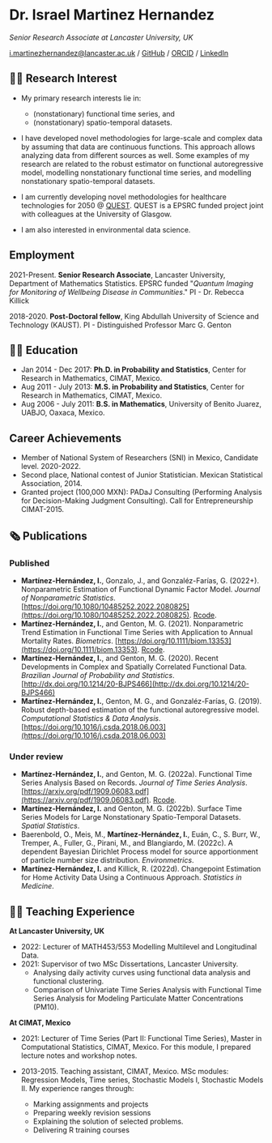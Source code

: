
# Dr. Israel Martinez Hernandez

_Senior Research Associate at Lancaster University, UK_ <br> 

[i.martinezhernandez@lancaster.ac.uk](i.martinezhernandez@lancaster.ac.uk) / [GitHub](https://github.com/Martinez-Hernandez/) / 
[ORCID](https://orcid.org/0000-0002-4122-2529) / [LinkedIn](www.linkedin.com/in/israel-martinez-hernandez)


## 👨‍🔬 Research Interest

- My primary research interests lie in:
  - (nonstationary) functional time series, and 
  - (nonstationary) spatio-temporal  datasets. 
 
- I have developed novel methodologies for large-scale and complex data by assuming that data are continuous functions. This approach allows analyzing data from different sources as well. Some examples of my research are related to the robust estimator on functional autoregressive model, modelling nonstationary functional time series, and modelling nonstationary spatio-temporal datasets.  <br>

- I am currently developing novel methodologies for healthcare technologies for 2050 @ [QUEST](https://healthcare-quest.com). QUEST is a EPSRC funded project joint with colleagues at the University of Glasgow. <br>

- I am also interested in environmental data science. 


## Employment

2021-Present.  **Senior Research Associate**, Lancaster University, Department of Mathematics Statistics. 
  			    EPSRC funded "*Quantum Imaging for Monitoring of Wellbeing Disease in Communities*."  PI - Dr. Rebecca Killick
            
2018-2020.  **Post-Doctoral fellow**, King Abdullah University of Science and Technology (KAUST). PI - Distinguished Professor  Marc G. Genton

## 👨‍🎓 Education

-  Jan 2014 - Dec 2017: **Ph.D. in Probability and Statistics**, Center for Research in Mathematics, CIMAT,  Mexico.
-  Aug 2011 - July 2013: **M.S. in Probability and Statistics**, Center for Research in Mathematics, CIMAT,  Mexico.
-  Aug 2006 - July 2011: **B.S.  in Mathematics**, University of Benito Juarez, UABJO, Oaxaca, Mexico. 

## Career Achievements

-  Member of National System of Researchers (SNI) in Mexico, Candidate level. 2020-2022.
-  Second place, National contest of Junior Statistician. Mexican Statistical Association, 2014.
-  Granted project (100,000 MXN): PADaJ Consulting (Performing Analysis for Decision-Making Judgment Consulting). Call for Entrepreneurship CIMAT-2015. 

## 🗞️ Publications 
### Published

- **Martínez-Hernández, I.**, Gonzalo, J., and Gonzaléz-Farías, G. (2022+). Nonparametric Estimation of Functional Dynamic Factor Model. *Journal of Nonparametric Statistics*. [https://doi.org/10.1080/10485252.2022.2080825](https://doi.org/10.1080/10485252.2022.2080825). [Rcode](https://github.com/Martinez-Hernandez/Functional-Factor-Model).
- **Martínez-Hernández, I.**, and Genton, M. G. (2021). Nonparametric Trend Estimation in Functional Time Series with
Application to Annual Mortality Rates. *Biometrics*. [https://doi.org/10.1111/biom.13353](https://doi.org/10.1111/biom.13353). [Rcode](https://github.com/Martinez-Hernandez/Nonparametric-Trend-Estimation-in-Functional-TS).
- **Martínez-Hernández, I.**, and Genton, M. G. (2020). Recent Developments in Complex and Spatially Correlated Functional Data. *Brazilian Journal of Probability and Statistics*. [http://dx.doi.org/10.1214/20-BJPS466](http://dx.doi.org/10.1214/20-BJPS466)
- **Martínez-Hernández, I.**, Genton, M. G., and Gonzaléz-Farías, G. (2019). Robust depth-based estimation of the functional autoregressive model. *Computational Statistics & Data Analysis*. [https://doi.org/10.1016/j.csda.2018.06.003](https://doi.org/10.1016/j.csda.2018.06.003)

### Under review

- **Martínez-Hernández, I.**, and Genton, M. G. (2022a). Functional Time Series Analysis Based on Records.  *Journal of Time Series Analysis*. [https://arxiv.org/pdf/1909.06083.pdf](https://arxiv.org/pdf/1909.06083.pdf). [Rcode](https://github.com/Martinez-Hernandez/Functional-Records).
- **Martínez-Hernández, I.** and Genton, M. G. (2022b). Surface Time Series Models for Large Nonstationary Spatio-Temporal Datasets.  *Spatial Statistics*.
- Baerenbold, O., Meis, M.,  **Martínez-Hernández, I.**, Euán, C., S. Burr, W., Tremper, A., Fuller, G., Pirani, M., and  Blangiardo, M. (2022c). A dependent Bayesian Dirichlet Process model for source apportionment of particle number size distribution.  *Environmetrics*.
- **Martínez-Hernández, I.** and Killick, R. (2022d). Changepoint Estimation for Home Activity Data Using a Continuous Approach. *Statistics in Medicine*.

## 👨‍🏫 Teaching Experience

**At Lancaster University, UK**

- 2022: Lecturer of MATH453/553 Modelling Multilevel and Longitudinal Data. 
- 2021: Supervisor of two MSc Dissertations, Lancaster University. 
    - Analysing daily activity curves using functional data analysis and functional clustering. 
    - Comparison of Univariate Time Series Analysis with Functional Time Series Analysis for Modeling Particulate Matter Concentrations (PM10).

**At CIMAT, Mexico**

- 2021:  Lecturer of Time Series (Part II: Functional Time Series),  Master in Computational Statistics, CIMAT, Mexico. For this module, I prepared lecture notes and workshop notes.

- 2013-2015. Teaching assistant, CIMAT, Mexico. MSc modules: Regression Models,  Time series,  Stochastic Models I, Stochastic Models II. My  experience ranges through:
    - Marking assignments and projects 
    - Preparing weekly revision sessions
    - Explaining the solution of selected problems.
    - Delivering R training courses   





